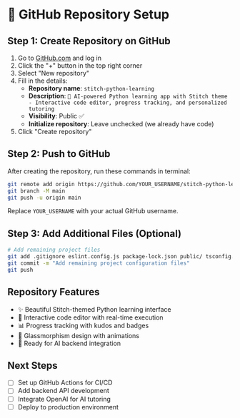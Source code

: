 # 🚀 GitHub Repository Setup

## Step 1: Create Repository on GitHub
1. Go to [GitHub.com](https://github.com) and log in
2. Click the "+" button in the top right corner
3. Select "New repository"
4. Fill in the details:
   - **Repository name**: `stitch-python-learning`
   - **Description**: `🧬 AI-powered Python learning app with Stitch theme - Interactive code editor, progress tracking, and personalized tutoring`
   - **Visibility**: Public ✅
   - **Initialize repository**: Leave unchecked (we already have code)
5. Click "Create repository"

## Step 2: Push to GitHub
After creating the repository, run these commands in terminal:

```bash
git remote add origin https://github.com/YOUR_USERNAME/stitch-python-learning.git
git branch -M main
git push -u origin main
```

Replace `YOUR_USERNAME` with your actual GitHub username.

## Step 3: Add Additional Files (Optional)
```bash
# Add remaining project files
git add .gitignore eslint.config.js package-lock.json public/ tsconfig.app.json tsconfig.node.json
git commit -m "Add remaining project configuration files"
git push
```

## Repository Features
- ✨ Beautiful Stitch-themed Python learning interface
- 🚀 Interactive code editor with real-time execution
- 📊 Progress tracking with kudos and badges
- 🎨 Glassmorphism design with animations
- 🔧 Ready for AI backend integration

## Next Steps
- [ ] Set up GitHub Actions for CI/CD
- [ ] Add backend API development
- [ ] Integrate OpenAI for AI tutoring
- [ ] Deploy to production environment